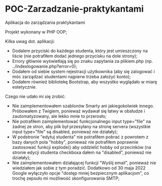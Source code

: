 # POC-Zarzadzanie-praktykantami
Aplikacja do zarządzania praktykantami

Projekt wykonany w PHP OOP;
  
  Kilka uwag dot. aplikacji:
  - Dodalem przyciski do każdego studenta, który jest umieszczony na liście (nie potrafiłem dodać jednego przycisku na dole strony);
  - Errory głównie wyświetlają się po znaku zapytania za plikiem.php (np. ../indexlogowanie.php?error=0);
  - Dodałem od siebie system rejestracji użytkownika (aby się zalogować i móc zarządzać studentami najpierw trzeba założyć konto);
  - Dodałem również bibliotekę Bootstrap, aby wszystko wyglądało w miarę estetycznie.

Czego nie udało mi się zrobić:
  - Nie zaimplementowałem szablonów Smarty ani jakiegokolwiek innego. Próbowałem z Twigiem, ponieważ wydawał się łatwy w obsłudze i zautomatyzowany, ale lekko mnie to przerosło;
  - Nie potrafiłem zaimplementować funkcjonalnego input type="file" na żadnej ze stron, aby plik był przesyłany na stronę servera (wszystkie input type="file" są disabled, ponieważ nie działały);
  - W podstronie "edytuj studenta" nie potrafiłem pobrać z powrotem z bazy danych pola "hobby", ponieważ nie potrafiłem poprawnie zastosować funkcji explode() aby oddzielić hobby od przecinków (na stronie edycji studenta checkboxa dałem na "disabled", ponieważ nie działały);
  - Nie zaimplementowałem działającej funkcji "Wyślij email", ponieważ nie wiedziałem jak sobie z tym poradzić. Dodatkowo od 30 maja 2022 Google wyłączyło opcje "dostęp mniej bezpiecznym aplikacjom", co trochę zepsuło mi możliwość skonfigurowania SMTP;

